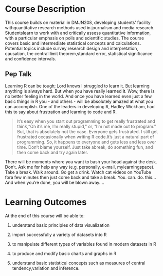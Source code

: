 Course Description
==================

This course builds on material in DMJN208, developing students’ facility
withquantitative research methods used in journalism and media research.
Studentslearn to work with and critically assess quantitative
information, with a particular emphasis on polls and scientific studies.
The course covers basic and intermediate statistical concepts and
calculations. Potential topics include survey research design and
interpretation, causation, the central limit theorem,standard error,
statistical significance and confidence intervals.

Pep Talk
--------

Learning R can be tough; Lord knows I struggled to learn it. But
learning anything is always hard. But when you have really learned it.
Wow, there is no better feeling in the world. And once you have learned
even just a few basic things in R you - and others - will be absolutely
amazed at what you can accomplish. One of the leaders in developing R,
Hadley Wickham, had this to say about frustration and learning to code
and R.

> It’s easy when you start out programming to get really frustrated and
> think,“Oh it’s me, I’m really stupid," or, “I’m not made out to
> program." But, that is absolutely not the case. Everyone gets
> frustrated. I still get frustrated occasionally when writing R
> code.It’s just a natural part of programming. So, it happens to
> everyone and gets less and less over time. Don’t blame yourself. Just
> take abreak, do something fun, and then come back and try again later.

There will be moments where you want to bash your head against the desk.
Don’t. Ask me for help any way (e.g. personally, e-mail,
mylearningspace). Take a break. Walk around. Go get a drink. Watch cat
videos on YouTube fora few minutes then just come back and take a break.
You. can. do. this... And when you’re done, you will be blown away....

Learning Outcomes
=================

At the end of this course will be able to:

1.  understand basic principles of data visualization

2.  import successfully a variety of datasets into R

3.  to manipulate different types of variables found in modern datasets
    in R

4.  to produce and modify basic charts and graphs in R

5.  understand basic statistical concepts such as measures of central
    tendency,variation and inference.